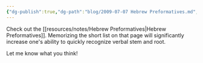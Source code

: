 ```yaml
---
{"dg-publish":true,"dg-path":"blog/2009-07-07 Hebrew Preformatives.md","permalink":"/blog/2009-07-07-hebrew-preformatives/","tags":["paradigms","hebrew","old-testament"],"noteIcon":"","created":"2009-07-07","updated":""}
---
```



Check out the [[resources/notes/Hebrew Preformatives\|Hebrew Preformatives]]. Memorizing the short list on that page will significantly increase one's ability to quickly recognize verbal stem and root.

Let me know what you think!
